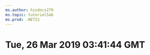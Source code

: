 ```yaml
---
ms.author: hisdocs279
ms.topic: tutorial5ab
ms.prod: .NET22
---
```

# Tue, 26 Mar 2019 03:41:44 GMT

